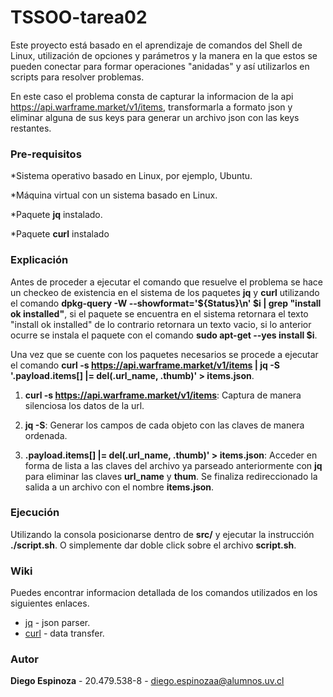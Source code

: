 # TSSOO-tarea02

Este proyecto está basado en el aprendizaje de comandos del Shell de Linux, utilización de opciones y parámetros y la manera en la que estos se pueden conectar para formar operaciones "anidadas" y así utilizarlos en scripts para resolver problemas.

En este caso el problema consta de capturar la informacion de la api https://api.warframe.market/v1/items, transformarla a formato json y eliminar alguna de sus keys para generar un archivo json con las keys restantes.



### Pre-requisitos

*Sistema operativo basado en Linux, por ejemplo, Ubuntu.

*Máquina virtual con un sistema basado en Linux.

*Paquete **jq** instalado.

*Paquete **curl** instalado



### Explicación

Antes de proceder a ejecutar el comando que resuelve el problema se hace un checkeo de existencia en el sistema de los paquetes **jq** y **curl** utilizando el comando **dpkg-query -W --showformat='${Status}\n' $i | grep "install ok installed"**, si el paquete se encuentra en el sistema retornara el texto "install ok installed" de lo contrario retornara un texto vacio, si lo anterior ocurre se instala el paquete con el comando **sudo apt-get --yes install $i**.

Una vez que se cuente con los paquetes necesarios se procede a ejecutar el comando **curl -s https://api.warframe.market/v1/items | jq -S '.payload.items[] |= del(.url_name, .thumb)' > items.json**.


1. **curl -s https://api.warframe.market/v1/items**: Captura de manera silenciosa los datos de la url.

2. **jq -S**: Generar los campos de cada objeto con las claves de manera ordenada.

3. **.payload.items[] |= del(.url_name, .thumb)' > items.json**: Acceder en forma de lista a las claves del archivo ya parseado anteriormente con **jq** para eliminar las claves **url_name** y **thum**. Se finaliza redireccionado la salida a un archivo con el nombre **items.json**. 



### Ejecución 

Utilizando la consola posicionarse dentro de **src/** y ejecutar la instrucción **./script.sh**.
O simplemente dar doble click sobre el archivo **script.sh**.



### Wiki
Puedes encontrar informacion detallada de los comandos utilizados en los siguientes enlaces.
* [jq](https://stedolan.github.io/jq/manual/) - json parser.
* [curl](https://www.mit.edu/afs.new/sipb/user/ssen/src/curl-7.11.1/docs/curl.html) - data transfer.


### Autor

**Diego Espinoza** - 20.479.538-8 - diego.espinozaa@alumnos.uv.cl
